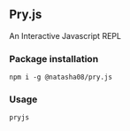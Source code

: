 ## Pry.js
An Interactive Javascript REPL

### Package installation

```
npm i -g @natasha08/pry.js
```

### Usage

```
pryjs
```
